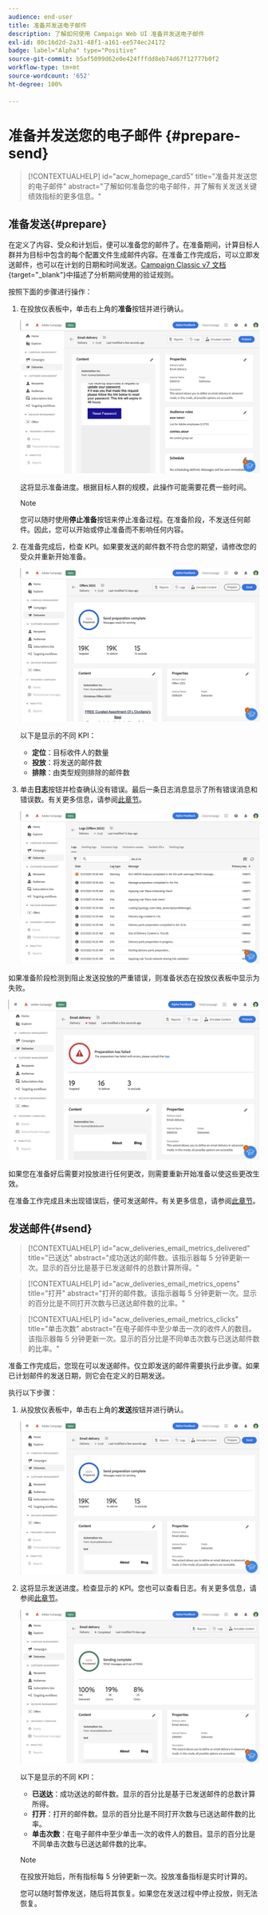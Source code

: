 ```yaml
---
audience: end-user
title: 准备并发送电子邮件
description: 了解如何使用 Campaign Web UI 准备并发送电子邮件
exl-id: 80c16d2d-2a31-48f1-a161-ee574ec24172
badge: label="Alpha" type="Positive"
source-git-commit: b5af5099d62e0e424fffdd8eb74d67f12777b0f2
workflow-type: tm+mt
source-wordcount: '652'
ht-degree: 100%

---
```



# 准备并发送您的电子邮件 {#prepare-send}

>[!CONTEXTUALHELP]
>id="acw_homepage_card5"
>title="准备并发送您的电子邮件"
>abstract="了解如何准备您的电子邮件，并了解有关发送关键绩效指标的更多信息。"

<!--

	show how to prepare and send the email + the live kpis in the dashboard

like acc when preparation, target calculated then send
real time KPIs, not in AJO. similar to ACS.
exclusion logs, causes
-->

<!--
send also KPIs
-->

## 准备发送{#prepare}

在定义了内容、受众和计划后，便可以准备您的邮件了。在准备期间，计算目标人群并为目标中包含的每个配置文件生成邮件内容。在准备工作完成后，可以立即发送邮件，也可以在计划的日期和时间发送。[Campaign Classic v7 文档](https://experienceleague.adobe.com/docs/campaign-classic/using/sending-messages/key-steps-when-creating-a-delivery/steps-validating-the-delivery.html#validation-process-with-typologies){target="_blank"}中描述了分析期间使用的验证规则。

按照下面的步骤进行操作：

1. 在投放仪表板中，单击右上角的&#x200B;**准备**&#x200B;按钮并进行确认。

   ![](assets/prepare.png)

   这将显示准备进度。根据目标人群的规模，此操作可能需要花费一些时间。

   >[!NOTE]
   >
   >您可以随时使用&#x200B;**停止准备**&#x200B;按钮来停止准备过程。在准备阶段，不发送任何邮件。因此，您可以开始或停止准备而不影响任何内容。

1. 在准备完成后，检查 KPI。如果要发送的邮件数不符合您的期望，请修改您的受众并重新开始准备。

   ![](assets/prepare2.png)

   以下是显示的不同 KPI：

   * **定位**：目标收件人的数量
   * **投放**：将发送的邮件数
   * **排除**：由类型规则排除的邮件数

1. 单击&#x200B;**日志**&#x200B;按钮并检查确认没有错误。最后一条日志消息显示了所有错误消息和错误数。有关更多信息，请参阅[此章节](delivery-logs.md)。

   ![](assets/prepare-logs.png)

如果准备阶段检测到阻止发送投放的严重错误，则准备状态在投放仪表板中显示为失败。

![](assets/prepare-error.png)

如果您在准备好后需要对投放进行任何更改，则需要重新开始准备以使这些更改生效。

在准备工作完成且未出现错误后，便可发送邮件。有关更多信息，请参阅[此章节](#send)。

## 发送邮件{#send}

>[!CONTEXTUALHELP]
>id="acw_deliveries_email_metrics_delivered"
>title="已送达"
>abstract="成功送达的邮件数。该指示器每 5 分钟更新一次。显示的百分比是基于已发送邮件的总数计算所得。"

>[!CONTEXTUALHELP]
>id="acw_deliveries_email_metrics_opens"
>title="打开"
>abstract="打开的邮件数。该指示器每 5 分钟更新一次。显示的百分比是不同打开次数与已送达邮件数的比率。"

>[!CONTEXTUALHELP]
>id="acw_deliveries_email_metrics_clicks"
>title="单击次数"
>abstract="在电子邮件中至少单击一次的收件人的数目。该指示器每 5 分钟更新一次。显示的百分比是不同单击次数与已送达邮件数的比率。"


准备工作完成后，您现在可以发送邮件。仅立即发送的邮件需要执行此步骤。如果已计划邮件的发送日期，则它会在定义的日期发送。

执行以下步骤：

1. 从投放仪表板中，单击右上角的&#x200B;**发送**&#x200B;按钮并进行确认。

   ![](assets/send.png)

1. 这将显示发送进度。检查显示的 KPI。您也可以查看日志。有关更多信息，请参阅[此章节](delivery-logs.md)。

   ![](assets/send2.png)

   以下是显示的不同 KPI：

   * **已送达**：成功送达的邮件数。显示的百分比是基于已发送邮件的总数计算所得。
   * **打开**：打开的邮件数。显示的百分比是不同打开次数与已送达邮件数的比率。
   * **单击次数**：在电子邮件中至少单击一次的收件人的数目。显示的百分比是不同单击次数与已送达邮件数的比率。

   >[!NOTE]
   >
   >在投放开始后，所有指标每 5 分钟更新一次。投放准备指标是实时计算的。

   您可以随时暂停发送，随后将其恢复。如果您在发送过程中停止投放，则无法恢复。

